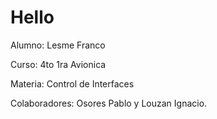 # Hello
Alumno: Lesme Franco

Curso: 4to 1ra Avionica

Materia: Control de Interfaces

Colaboradores: Osores Pablo y Louzan Ignacio.
